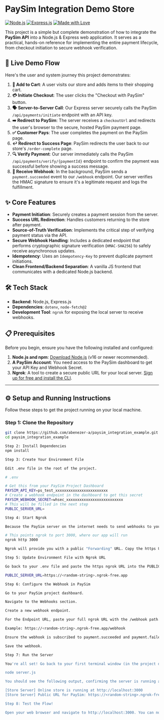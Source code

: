 # PaySim Integration Demo Store

[![Node.js](https://img.shields.io/badge/Node.js-18.x-339933?style=for-the-badge&logo=nodedotjs)](https://nodejs.org/)
[![Express.js](https://img.shields.io/badge/Express.js-4.x-000000?style=for-the-badge&logo=express)](https://expressjs.com/)
[![Made with Love](https://img.shields.io/badge/Made%20with-Love-ff69b4.svg?style=for-the-badge)](#)

This project is a simple but complete demonstration of how to integrate the **PaySim API** into a Node.js & Express web application. It serves as a practical, hands-on reference for implementing the entire payment lifecycle, from checkout initiation to secure webhook verification.

## 🚀 Live Demo Flow

Here's the user and system journey this project demonstrates:

1.  **🛒 Add to Cart**: A user visits our store and adds items to their shopping cart.
2.  **💳 Initiate Checkout**: The user clicks the "Checkout with PaySim" button.
3.  **🗣️ Server-to-Server Call**: Our Express server securely calls the PaySim `/api/payments/initiate` endpoint with an API key.
4.  **➡️ Redirect to PaySim**: The server receives a `checkoutUrl` and redirects the user's browser to the secure, hosted PaySim payment page.
5.  **✅ Customer Pays**: The user completes the payment on the PaySim page.
6.  **↩️ Redirect to Success Page**: PaySim redirects the user back to our store's `/order-complete` page.
7.  **🔍 Verify Payment**: Our server immediately calls the PaySim `/api/payments/verify/{paymentId}` endpoint to confirm the payment was successful before showing a success message.
8.  **🎣 Receive Webhook**: In the background, PaySim sends a `payment.succeeded` event to our `/webhook` endpoint. Our server verifies the HMAC signature to ensure it's a legitimate request and logs the fulfillment.

## ✨ Core Features

-   **Payment Initiation**: Securely creates a payment session from the server.
-   **Success URL Redirection**: Handles customers returning to the store after payment.
-   **Source-of-Truth Verification**: Implements the critical step of verifying payment status via the API.
-   **Secure Webhook Handling**: Includes a dedicated endpoint that performs cryptographic signature verification (`HMAC-SHA256`) to safely receive asynchronous updates.
-   **Idempotency**: Uses an `Idempotency-Key` to prevent duplicate payment initiations.
-   **Clean Frontend/Backend Separation**: A vanilla JS frontend that communicates with a dedicated Node.js backend.

## 🛠️ Tech Stack

-   **Backend**: Node.js, Express.js
-   **Dependencies**: `dotenv`, `node-fetch@2`
-   **Development Tool**: `ngrok` for exposing the local server to receive webhooks.

## 📋 Prerequisites

Before you begin, ensure you have the following installed and configured:

1.  **Node.js and npm**: [Download Node.js](https://nodejs.org/en/download/) (v16 or newer recommended).
2.  **A PaySim Account**: You need access to the PaySim dashboard to get your API Key and Webhook Secret.
3.  **Ngrok**: A tool to create a secure public URL for your local server. [Sign up for free and install the CLI](https://dashboard.ngrok.com/get-started/setup).

---

## ⚙️ Setup and Running Instructions

Follow these steps to get the project running on your local machine.

### Step 1: Clone the Repository

```bash
git clone https://github.com/abenezer-a/paysim_integration_example.git
cd paysim_integration_example

Step 2: Install Dependencies
npm install

Step 3: Create Your Environment File

Edit .env file in the root of the project.

# .env

# Get this from your PaySim Project Dashboard
PAYSIM_API_KEY=ps_test_xxxxxxxxxxxxxxxxxxxxxxxx
# Create a webhook endpoint in the dashboard to get this secret
PAYSIM_WEBHOOK_SECRET=whsec_xxxxxxxxxxxxxxxxxxxxxxxxxx
# This will be filled in the next step
PUBLIC_SERVER_URL=

Step 4: Start Ngrok

Because the PaySim server on the internet needs to send webhooks to your machine, you must expose your local server. Open a new terminal window and run the following command.

# This points ngrok to port 3000, where our app will run
ngrok http 3000

Ngrok will provide you with a public "Forwarding" URL. Copy the https URL. It will look something like https://<random-string>.ngrok-free.app.

Step 5: Update Environment File with Ngrok URL

Go back to your .env file and paste the https ngrok URL into the PUBLIC_SERVER_URL variable.

PUBLIC_SERVER_URL=https://<random-string>.ngrok-free.app

Step 6: Configure the Webhook in PaySim

Go to your PaySim project dashboard.

Navigate to the Webhooks section.

Create a new webhook endpoint.

For the Endpoint URL, paste your full ngrok URL with the /webhook path.

Example: https://<random-string>.ngrok-free.app/webhook

Ensure the webhook is subscribed to payment.succeeded and payment.failed events.

Save the webhook.

Step 7: Run the Server

You're all set! Go back to your first terminal window (in the project directory) and start the server.

node server.js

You should see the following output, confirming the server is running and using your public URL:

[Store Server] Online store is running at http://localhost:3000
[Store Server] Public URL for PaySim: https://<random-string>.ngrok-free.app

Step 8: Test the Flow!

Open your web browser and navigate to http://localhost:3000. You can now test the complete payment flow! Watch both the store server terminal and the ngrok terminal for live requests.

